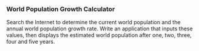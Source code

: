 ### World Population Growth Calculator

Search the Internet to determine the current world
population and the annual world population growth rate. Write an application that inputs these values,
then displays the estimated world population after one, two, three, four and five years.